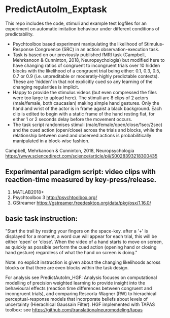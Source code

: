# PredictAutoIm_Exptask
This repo includes the code, stimuli and example test logfiles for an experiment on automatic imitation behaviour under different conditions of predictability. 

* Psychtoolbox based experiment manipulating the likelihood of Stimulus-Response Congruence (SRC) in an action observation-execution task. 
* Task is based on our previously published fMRI task (Campbell, Mehrkanoon & Cunninton, 2018, Neuropsychologia) but modified here to have changing ratios of congruent to incongruent trials over 10 hidden blocks with the likelihood of a congruent trial being either: 0.1, 0.3, 0.5, 0.7 or 0.9 (i.e. unpreditable or moderatly-highly predictable contexts). These are 'hidden' in that not explicitly cued so any learning of the changing regularities is implicit.
* Happy to provide the stimulus videos (but even compressed the files were too large to upload here). The stimuli are 8 clips of 2 actors (male/female, both caucasian) making simple hand gestures. Only the hand and wrist of the actor is in frame agaist a black background. Each clip is edited to begin with a static frame of the hand resting flat, for either 1 or 2 seconds delay before the movement occurs. 
* The task script randomises stimuli (male/female/open/close/1sec/2sec) and the cued action (open/close) across the trials and blocks, while the relationship between cued and observed actions is probabilitically manipulated in a block-wise fashion.

Campbell, Mehrkanoon & Cunninton, 2018, Neuropsychologia https://www.sciencedirect.com/science/article/pii/S0028393218300435



## Experimental paradigm script: video clips with reaction-time measured by key-press/release.
 1) MATLAB2018+   
 2) Psychtoolbox 3  http://psychtoolbox.org/     
 3) GStreamer https://gstreamer.freedesktop.org/data/pkg/osx/1.16.0/

## basic task instruction:
"Start the trail by resting your fingers on the space-key. after a '+' is displayed for a moment, a word cue will appear for each trial, this will be either 'open' or 'close'. When the video of a hand starts to move on screen, as quickly as possible perform the cued action (opening hand or closing hand gesture) regardless of what the hand on screen is doing." 

Note: no explicit instruction is given about the changing likelihoods across blocks or that there are even blocks within the task design.

For analysis see PredictAutoIm_HGF: Analysis focuses on computational modelling of precision weighted learning to provide insight into the behavioural effects (reaction time differences between congruent and incongruent trials), and comparing Rescorla-Wagner (RW) to hierachical perceptual-response models that incorporate beliefs about levels of uncertainty (Hierachical Gaussain Filter). HGF implemented with TAPAS toolbox: see https://github.com/translationalneuromodeling/tapas 
